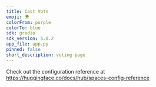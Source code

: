 ```yaml
---
title: Cast Vote
emoji: 🌍
colorFrom: purple
colorTo: blue
sdk: gradio
sdk_version: 5.0.2
app_file: app.py
pinned: false
short_description: voting page
---
```


Check out the configuration reference at https://huggingface.co/docs/hub/spaces-config-reference
